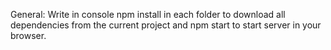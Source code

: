 General: Write in console npm install in each folder to download all dependencies from the current project and npm start to start server in your browser.
